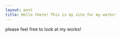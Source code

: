 ```yaml
---
layout: post
title: Hello there! This is my site for my works!
---
```


please feel free to look at my works!

